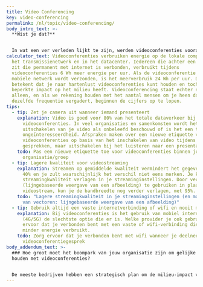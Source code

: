 ```yaml
---
title: Video Conferencing
key: video-conferencing
permalink: /nl/topic/video-conferencing/
body_intro_text: >-
  **Wist je dat?**


  In wat een ver verleden lijkt te zijn, werden videoconferenties vooral ingezet om te voorkomen dat directeuren van grote ondernemingen continu over de hele wereld moesten reizen. Maar sinds de uitbraak van het Corona-virus en de daaropvolgende wereldwijde pandemie, is videoconferentie de standaard geworden voor communicatie tussen collega's, teams en met klanten, partners. Ook met familieleden en vrienden die in het buitenland wonen en tijdens lockdowns. Dit heeft veel voordelen: minder reizen, minder organiseren, minder tijd nodig om te vergaderen. Maar een keerzijde van de medaille is de milieu-impact van deze transitie.
calculator_text: Videoconferenties verbruiken energie op de lokale computer, in
  het transmissienetwerk en in het datacenter. Iedereen die achter een computer
  zit die permanent met internet is verbonden, verbruikt tijdens
  videoconferenties 6 Wh meer energie per uur. Als de videoconferentie via het
  mobiele netwerk wordt verzonden, is het meerverbruik 24 Wh per uur. Dit
  betekent dat je naar hartenlust videoconferenties kunt houden en toch een
  beperkte impact op het milieu heeft. Videoconferencing staat echter nooit
  alleen, en als we rekening houden met het aantal mensen om je heen dat met
  dezelfde frequentie vergadert, beginnen de cijfers op te lopen.
tips:
  - tip: Zet je camera uit wanneer iemand presenteert
    explanation: Video is goed voor 80% van het totale dataverkeer bij
      videoconferenties. In veel organisaties en samenkomsten wordt het
      uitschakelen van je video als onbeleefd beschouwd of is het een teken van
      ongeïnteresseerdheid. Afspraken maken over een nieuwe etiquette voor
      videoconferenties op basis van het inschakelen van video tijdens
      gesprekken, maar uitschakelen bij het luisteren naar een presentatie.
    todo: Pas een nieuwe etiquette toe voor videoconferenties binnen jouw
      organisatie/groep
  - tip: Lagere kwaliteit voor videostreaming
    explanation: Streamen op gemiddelde kwaliteit vermindert het gegevensgebruik met
      40% en je zult waarschijnlijk het verschil niet eens merken. Je kunt de
      streamingkwaliteit verlagen in je streaminginstellingen. Door vectoren
      (lijngebaseerde weergave van een afbeelding) te gebruiken in plaats van
      videostream, kun je de bandbreedte nog verder verlagen, met 95%.
    todo: "Lagere streamingkwaliteit in je streaminginstellingen (en maak gebruik
      van vectoren: lijngebaseerde weergave van een afbeelding)"
  - tip: Gebruik altijd een vaste internetverbinding of wifi en nooit mobiel verkeer
    explanation: Bij videoconferenties is het gebruik van mobiel internetbundels
      (4G/5G) de slechtste optie die er is. Welke provider je ook gebruikt, zorg
      ervoor dat je verbonden bent met een vaste of wifi-verbinding die een stuk
      minder energie verbruikt.
    todo: Zorg ervoor dat je verbonden bent met wifi wanneer je deelneemt aan een
      videoconferentiegesprek
body_addendum_text: >-
  ### Hoe groot moet het boompark van jouw organisatie zijn om gelijke tred te
  houden met videoconferenties?


  De meeste bedrijven hebben een strategisch plan om de milieu-impact van hun parkeerplaats te verminderen, maar heeft jouw organisatie ook een strategie om een bomenparkeerplaats aan te leggen? Wanneer je een 'minimaliseer video op' vergaderetiquette hebt aangenomen, de resolutie hebt verlaagd en ervoor hebt gezorgd dat iedereen toegang heeft tot een vaste internetverbinding of goede wifi bij het aangaan van professionele gesprekken, kan de laatste stap om conference call-neutraal te worden in termen van milieu-impact zijn om een bomenpark te bouwen.
---
```

